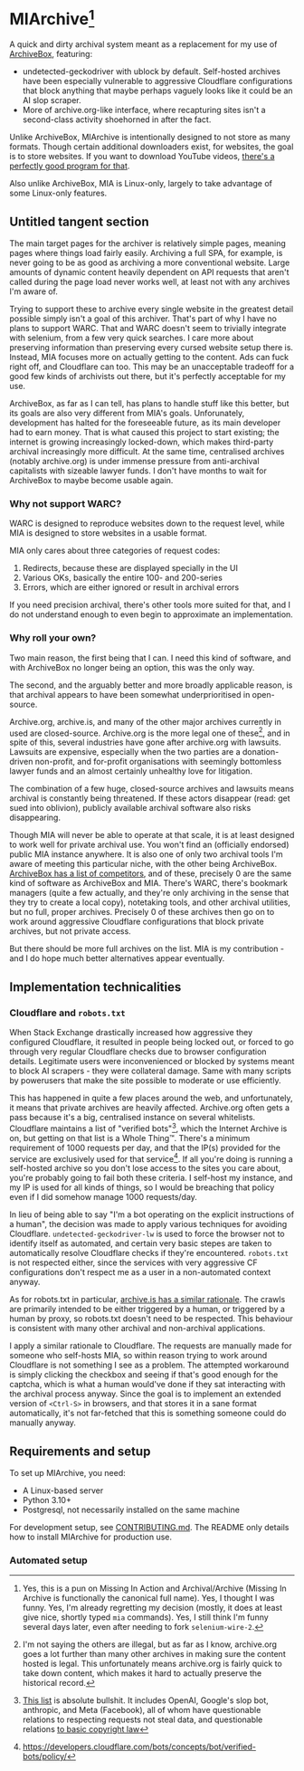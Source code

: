 # MIArchive[^1]

A quick and dirty archival system meant as a replacement for my use of [ArchiveBox](https://github.com/ArchiveBox/ArchiveBox), featuring:

* undetected-geckodriver with ublock by default. Self-hosted archives have been especially vulnerable to aggressive Cloudflare configurations that block anything that maybe perhaps vaguely looks like it could be an AI slop scraper.
* More of archive.org-like interface, where recapturing sites isn't a second-class activity shoehorned in after the fact.

Unlike ArchiveBox, MIArchive is intentionally designed to not store as many formats. Though certain additional downloaders exist, for websites, the goal is to store websites. If you want to download YouTube videos, [there's a perfectly good program for that](https://github.com/yt-dlp/yt-dlp).

Also unlike ArchiveBox, MIA is Linux-only, largely to take advantage of some Linux-only features.

## Untitled tangent section

The main target pages for the archiver is relatively simple pages, meaning pages where things load fairly easily. Archiving a full SPA, for example, is never going to be as good as archiving a more conventional website. Large amounts of dynamic content heavily dependent on API requests that aren't called during the page load never works well, at least not with any archives I'm aware of.

Trying to support these to archive every single website in the greatest detail possible simply isn't a goal of this archiver. That's part of why I have no plans to support  WARC. That and WARC doesn't seem to trivially integrate with selenium, from a few very quick searches. I care more about preserving information than preserving every cursed website setup there is. Instead, MIA focuses more on actually getting to the content. Ads can fuck right off, and Cloudflare can too. This may be an unacceptable tradeoff for a good few kinds of archivists out there, but it's perfectly acceptable for my use.

ArchiveBox, as far as I can tell, has plans to handle stuff like this better, but its goals are also very different from MIA's goals. Unforunately, development has halted for the foreseeable future, as its main developer had to earn money. That is what caused this project to start existing; the internet is growing increasingly locked-down, which makes third-party archival increasingly more difficult. At the same time, centralised archives (notably archive.org) is under immense pressure from anti-archival capitalists with sizeable lawyer funds. I don't have months to wait for ArchiveBox to maybe become usable again.

### Why not support WARC?

WARC is designed to reproduce websites down to the request level, while MIA is designed to store websites in a usable format.

MIA only cares about three categories of request codes:

1. Redirects, because these are displayed specially in the UI
2. Various OKs, basically the entire 100- and 200-series
3. Errors, which are either ignored or result in archival errors

If you need precision archival, there's other tools more suited for that, and I do not understand enough to even begin to approximate an implementation.

### Why roll your own?

Two main reason, the first being that I can. I need this kind of software, and with ArchiveBox no longer being an option, this was the only way.

The second, and the arguably better and more broadly applicable reason, is that archival appears to have been somewhat underprioritised in open-source.

Archive.org, archive.is, and many of the other major archives currently in used are closed-source. Archive.org is the more legal one of these[^2], and in spite of this, several industries have gone after archive.org with lawsuits. Lawsuits are expensive, especially when the two parties are a donation-driven non-profit, and for-profit organisations with seemingly bottomless lawyer funds and an almost certainly unhealthy love for litigation.

The combination of a few huge, closed-source archives and lawsuits means archival is constantly being threatened. If these actors disappear (read: get sued into oblivion), publicly available archival software also risks disappearing.

Though MIA will never be able to operate at that scale, it is at least designed to work well for private archival use. You won't find an (officially endorsed) public MIA instance anywhere. It is also one of only two archival tools I'm aware of meeting this particular niche, with the other being ArchiveBox. [ArchiveBox has a list of competitors](https://github.com/ArchiveBox/ArchiveBox/wiki/Web-Archiving-Community#other-archivebox-alternatives), and of these, precisely 0 are the same kind of software as ArchiveBox and MIA. There's WARC, there's bookmark managers (quite a few actually, and they're only archiving in the sense that they try to create a local copy), notetaking tools, and other archival utilities, but no full, proper archives. Precisely 0 of these archives then go on to work around aggressive Cloudflare configurations that block private archives, but not private access.

But there should be more full archives on the list. MIA is my contribution - and I do hope much better alternatives appear eventually.

## Implementation technicalities

### Cloudflare and `robots.txt`

When Stack Exchange drastically increased how aggressive they configured Cloudflare, it resulted in people being locked out, or forced to go through very regular Cloudflare checks due to browser configuration details. Legitimate users were inconvenienced or blocked by systems meant to block AI scrapers - they were collateral damage. Same with many scripts by powerusers that make the site possible to moderate or use efficiently.

This has happened in quite a few places around the web, and unfortunately, it means that private archives are heavily affected. Archive.org often gets a pass because it's a big, centralised instance on several whitelists. Cloudflare maintains a list of "verified bots"[^3], which the Internet Archive is on, but getting on that list is a Whole Thing:tm:. There's a minimum requirement of 1000 requests per day, and that the IP(s) provided for the service are exclusively used for that service[^4]. If all you're doing is running a self-hosted archive so you don't lose access to the sites you care about, you're probably going to fail both these criteria. I self-host my instance, and my IP is used for all kinds of things, so I would be breaching that policy even if I did somehow manage 1000 requests/day.

In lieu of being able to say "I'm a bot operating on the explicit instructions of a human", the decision was made to apply various techniques for avoiding Cloudflare. `undetected-geckodriver-lw` is used to force the browser not to identify itself as automated, and certain very basic stepes are taken to automatically resolve Cloudflare checks if they're encountered. `robots.txt` is not respected either, since the services with very aggressive CF configurations don't respect me as a user in a non-automated context anyway.

As for robots.txt in particular, [archive.is has a similar rationale](https://archive.is/faq). The crawls are primarily intended to be either triggered by a human, or triggered by a human by proxy, so robots.txt doesn't need to be respected. This behaviour is consistent with many other archival and non-archival applications.

I apply a similar rationale to Cloudflare. The requests are manually made for someone who self-hosts MIA, so within reason trying to work around Cloudflare is not something I see as a problem. The attempted workaround is simply clicking the checkbox and seeing if that's good enough for the captcha, which is what a human would've done if they sat interacting with the archival process anyway. Since the goal is to implement an extended version of `<Ctrl-S>` in browsers, and that stores it in a sane format automatically, it's not far-fetched that this is something someone could do manually anyway.

## Requirements and setup

To set up MIArchive, you need:

* A Linux-based server
* Python 3.10+
* Postgresql, not necessarily installed on the same machine

For development setup, see [CONTRIBUTING.md](CONTRIBUTING.md). The README only details how to install MIArchive for production use.

### Automated setup



[^1]: Yes, this is a pun on Missing In Action and Archival/Archive (Missing In Archive is functionally the canonical full name). Yes, I thought I was funny. Yes, I'm already regretting my decision (mostly, it does at least give nice, shortly typed `mia` commands). Yes, I still think I'm funny several days later, even after needing to fork `selenium-wire-2`.
[^2]: I'm not saying the others are illegal, but as far as I know, archive.org goes a lot further than many other archives in making sure the content hosted is legal. This unfortunately means archive.org is fairly quick to take down content, which makes it hard to actually preserve the historical record.
[^3]: [This list](https://radar.cloudflare.com/bots#verified-bots) is absolute bullshit. It includes OpenAI, Google's slop bot, anthropic, and Meta (Facebook), all of whom have questionable relations to respecting requests not steal data, and questionable relations [to basic copyright law](https://arstechnica.com/tech-policy/2025/02/meta-torrented-over-81-7tb-of-pirated-books-to-train-ai-authors-say/)
[^4]: https://developers.cloudflare.com/bots/concepts/bot/verified-bots/policy/
